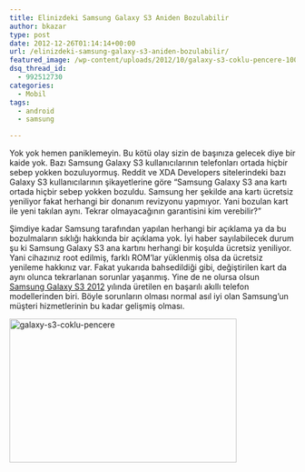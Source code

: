 ```yaml
---
title: Elinizdeki Samsung Galaxy S3 Aniden Bozulabilir
author: bkazar
type: post
date: 2012-12-26T01:14:14+00:00
url: /elinizdeki-samsung-galaxy-s3-aniden-bozulabilir/
featured_image: /wp-content/uploads/2012/10/galaxy-s3-coklu-pencere-100x100.jpg
dsq_thread_id:
  - 992512730
categories:
  - Mobil
tags:
  - android
  - samsung

---
```

Yok yok hemen paniklemeyin. Bu kötü olay sizin de başınıza gelecek diye bir kaide yok. Bazı Samsung Galaxy S3 kullanıcılarının telefonları ortada hiçbir sebep yokken bozuluyormuş. Reddit ve XDA Developers sitelerindeki bazı Galaxy S3 kullanıcılarının şikayetlerine göre “Samsung Galaxy S3 ana kartı ortada hiçbir sebep yokken bozuldu. Samsung her şekilde ana kartı ücretsiz yeniliyor fakat herhangi bir donanım revizyonu yapmıyor. Yani bozulan kart ile yeni takılan aynı. Tekrar olmayacağının garantisini kim verebilir?”

Şimdiye kadar Samsung tarafından yapılan herhangi bir açıklama ya da bu bozulmaların sıklığı hakkında bir açıklama yok. İyi haber sayılabilecek durum şu ki Samsung Galaxy S3 ana kartını herhangi bir koşulda ücretsiz yeniliyor. Yani cihazınız root edilmiş, farklı ROM’lar yüklenmiş olsa da ücretsiz yenileme hakkınız var. Fakat yukarıda bahsedildiği gibi, değiştirilen kart da aynı olunca tekrarlanan sorunlar yaşanmış. Yine de ne olursa olsun [Samsung Galaxy S3 2012][1] yılında üretilen en başarılı akıllı telefon modellerinden biri. Böyle sorunların olması normal asıl iyi olan Samsung’un müşteri hizmetlerinin bu kadar gelişmiş olması.

<img class="aligncenter size-large wp-image-8752" alt="galaxy-s3-coklu-pencere" src="https://www.murekkep.org/wp-content/uploads/2012/10/galaxy-s3-coklu-pencere-400x253.jpg" width="400" height="253" srcset="https://www.murekkep.org/wp-content/uploads/2012/10/galaxy-s3-coklu-pencere-400x253.jpg 400w, https://www.murekkep.org/wp-content/uploads/2012/10/galaxy-s3-coklu-pencere-50x31.jpg 50w, https://www.murekkep.org/wp-content/uploads/2012/10/galaxy-s3-coklu-pencere-197x125.jpg 197w, https://www.murekkep.org/wp-content/uploads/2012/10/galaxy-s3-coklu-pencere.jpg 780w" sizes="(max-width: 400px) 100vw, 400px" />

 [1]: https://www.murekkep.org/2012-yili-android-telefon-onerileri-9636